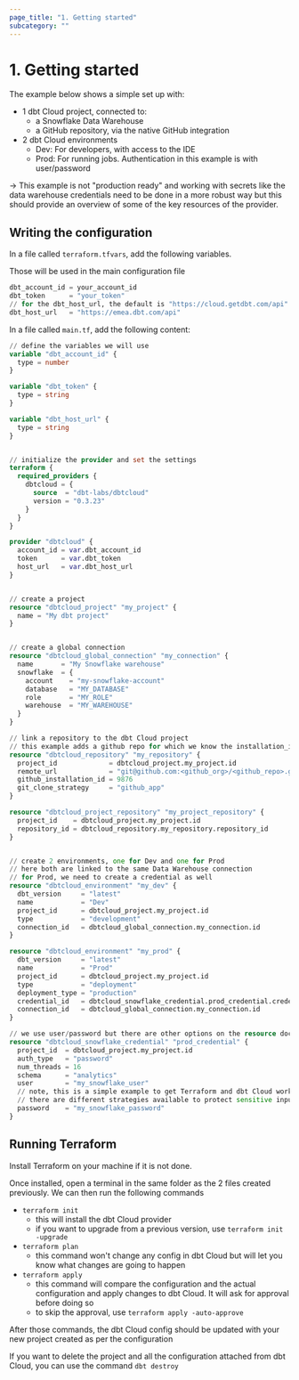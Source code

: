 ```yaml
---
page_title: "1. Getting started"
subcategory: ""
---
```


# 1. Getting started

The example below shows a simple set up with:

- 1 dbt Cloud project, connected to:
  - a Snowflake Data Warehouse
  - a GitHub repository, via the native GitHub integration
- 2 dbt Cloud environments
  - Dev: For developers, with access to the IDE
  - Prod: For running jobs. Authentication in this example is with user/password

-> This example is not "production ready" and working with secrets like the data warehouse credentials need to be done in a more robust way but this should provide an overview of some of the key resources of the provider.

## Writing the configuration

In a file called `terraform.tfvars`, add the following variables.

Those will be used in the main configuration file

```terraform
dbt_account_id = your_account_id
dbt_token      = "your_token"
// for the dbt_host_url, the default is "https://cloud.getdbt.com/api" but it can be updated
dbt_host_url   = "https://emea.dbt.com/api"
```

In a file called `main.tf`, add the following content:

```terraform
// define the variables we will use
variable "dbt_account_id" {
  type = number
}

variable "dbt_token" {
  type = string
}

variable "dbt_host_url" {
  type = string
}


// initialize the provider and set the settings
terraform {
  required_providers {
    dbtcloud = {
      source  = "dbt-labs/dbtcloud"
      version = "0.3.23"
    }
  }
}

provider "dbtcloud" {
  account_id = var.dbt_account_id
  token      = var.dbt_token
  host_url   = var.dbt_host_url
}


// create a project
resource "dbtcloud_project" "my_project" {
  name = "My dbt project"
}


// create a global connection
resource "dbtcloud_global_connection" "my_connection" {
  name       = "My Snowflake warehouse"
  snowflake  = {  
    account    = "my-snowflake-account"
    database   = "MY_DATABASE"
    role       = "MY_ROLE"
    warehouse  = "MY_WAREHOUSE"
  }
}

// link a repository to the dbt Cloud project
// this example adds a github repo for which we know the installation_id but the resource docs have other examples
resource "dbtcloud_repository" "my_repository" {
  project_id             = dbtcloud_project.my_project.id
  remote_url             = "git@github.com:<github_org>/<github_repo>.git"
  github_installation_id = 9876
  git_clone_strategy     = "github_app"
}

resource "dbtcloud_project_repository" "my_project_repository" {
  project_id    = dbtcloud_project.my_project.id
  repository_id = dbtcloud_repository.my_repository.repository_id
}


// create 2 environments, one for Dev and one for Prod
// here both are linked to the same Data Warehouse connection
// for Prod, we need to create a credential as well
resource "dbtcloud_environment" "my_dev" {
  dbt_version     = "latest"
  name            = "Dev"
  project_id      = dbtcloud_project.my_project.id
  type            = "development"
  connection_id   = dbtcloud_global_connection.my_connection.id
}

resource "dbtcloud_environment" "my_prod" {
  dbt_version     = "latest"
  name            = "Prod"
  project_id      = dbtcloud_project.my_project.id
  type            = "deployment"
  deployment_type = "production"
  credential_id   = dbtcloud_snowflake_credential.prod_credential.credential_id
  connection_id   = dbtcloud_global_connection.my_connection.id
}

// we use user/password but there are other options on the resource docs
resource "dbtcloud_snowflake_credential" "prod_credential" {
  project_id  = dbtcloud_project.my_project.id
  auth_type   = "password"
  num_threads = 16
  schema      = "analytics"
  user        = "my_snowflake_user"
  // note, this is a simple example to get Terraform and dbt Cloud working, but do not store passwords in the config for a real productive use case
  // there are different strategies available to protect sensitive input: https://developer.hashicorp.com/terraform/tutorials/configuration-language/sensitive-variables
  password    = "my_snowflake_password"
}
```

## Running Terraform

Install Terraform on your machine if it is not done.

Once installed, open a terminal in the same folder as the 2 files created previously. We can then run the following commands

- `terraform init`
  - this will install the dbt Cloud provider
  - if you want to upgrade from a previous version, use `terraform init -upgrade`
- `terraform plan`
  - this command won't change any config in dbt Cloud but will let you know what changes are going to happen
- `terraform apply`
  - this command will compare the configuration and the actual configuration and apply changes to dbt Cloud. It will ask for approval before doing so
  - to skip the approval, use `terraform apply -auto-approve`

After those commands, the dbt Cloud config should be updated with your new project created as per the configuration

If you want to delete the project and all the configuration attached from dbt Cloud, you can use the command `dbt destroy`
